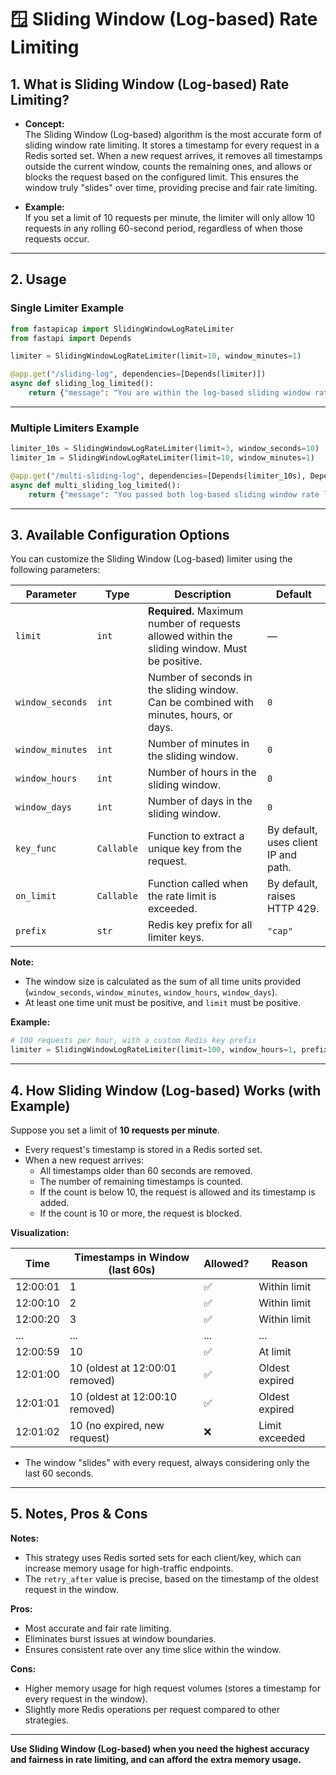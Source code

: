# 🪟 Sliding Window (Log-based) Rate Limiting

## 1. What is Sliding Window (Log-based) Rate Limiting?

- **Concept:**  
  The Sliding Window (Log-based) algorithm is the most accurate form of sliding window rate limiting. It stores a timestamp for every request in a Redis sorted set. When a new request arrives, it removes all timestamps outside the current window, counts the remaining ones, and allows or blocks the request based on the configured limit. This ensures the window truly "slides" over time, providing precise and fair rate limiting.

- **Example:**  
  If you set a limit of 10 requests per minute, the limiter will only allow 10 requests in any rolling 60-second period, regardless of when those requests occur.

---

## 2. Usage

### Single Limiter Example

```python
from fastapicap import SlidingWindowLogRateLimiter
from fastapi import Depends

limiter = SlidingWindowLogRateLimiter(limit=10, window_minutes=1)

@app.get("/sliding-log", dependencies=[Depends(limiter)])
async def sliding_log_limited():
    return {"message": "You are within the log-based sliding window rate limit!"}
```

---

### Multiple Limiters Example

```python
limiter_10s = SlidingWindowLogRateLimiter(limit=3, window_seconds=10)
limiter_1m = SlidingWindowLogRateLimiter(limit=10, window_minutes=1)

@app.get("/multi-sliding-log", dependencies=[Depends(limiter_10s), Depends(limiter_1m)])
async def multi_sliding_log_limited():
    return {"message": "You passed both log-based sliding window rate limits!"}
```

---

## 3. Available Configuration Options

You can customize the Sliding Window (Log-based) limiter using the following parameters:

| Parameter         | Type      | Description                                                                                 | Default      |
|-------------------|-----------|---------------------------------------------------------------------------------------------|--------------|
| `limit`           | `int`     | **Required.** Maximum number of requests allowed within the sliding window. Must be positive.| —            |
| `window_seconds`  | `int`     | Number of seconds in the sliding window. Can be combined with minutes, hours, or days.      | `0`          |
| `window_minutes`  | `int`     | Number of minutes in the sliding window.                                                    | `0`          |
| `window_hours`    | `int`     | Number of hours in the sliding window.                                                      | `0`          |
| `window_days`     | `int`     | Number of days in the sliding window.                                                       | `0`          |
| `key_func`        | `Callable`| Function to extract a unique key from the request.                                          | By default, uses client IP and path. |
| `on_limit`        | `Callable`| Function called when the rate limit is exceeded.                                            | By default, raises HTTP 429.         |
| `prefix`          | `str`     | Redis key prefix for all limiter keys.                                                      | `"cap"`      |

**Note:**  
- The window size is calculated as the sum of all time units provided (`window_seconds`, `window_minutes`, `window_hours`, `window_days`).
- At least one time unit must be positive, and `limit` must be positive.

**Example:**
```python
# 100 requests per hour, with a custom Redis key prefix
limiter = SlidingWindowLogRateLimiter(limit=100, window_hours=1, prefix="myapi")
```

---

## 4. How Sliding Window (Log-based) Works (with Example)

Suppose you set a limit of **10 requests per minute**.

- Every request's timestamp is stored in a Redis sorted set.
- When a new request arrives:
  - All timestamps older than 60 seconds are removed.
  - The number of remaining timestamps is counted.
  - If the count is below 10, the request is allowed and its timestamp is added.
  - If the count is 10 or more, the request is blocked.

**Visualization:**

| Time         | Timestamps in Window (last 60s) | Allowed? | Reason                |
|--------------|----------------------------------|----------|-----------------------|
| 12:00:01     | 1                                | ✅       | Within limit          |
| 12:00:10     | 2                                | ✅       | Within limit          |
| 12:00:20     | 3                                | ✅       | Within limit          |
| ...          | ...                              | ...      | ...                   |
| 12:00:59     | 10                               | ✅       | At limit              |
| 12:01:00     | 10 (oldest at 12:00:01 removed)  | ✅       | Oldest expired        |
| 12:01:01     | 10 (oldest at 12:00:10 removed)  | ✅       | Oldest expired        |
| 12:01:02     | 10 (no expired, new request)     | ❌       | Limit exceeded        |

- The window "slides" with every request, always considering only the last 60 seconds.

---

## 5. Notes, Pros & Cons

**Notes:**

- This strategy uses Redis sorted sets for each client/key, which can increase memory usage for high-traffic endpoints.
- The `retry_after` value is precise, based on the timestamp of the oldest request in the window.

**Pros:**

- Most accurate and fair rate limiting.
- Eliminates burst issues at window boundaries.
- Ensures consistent rate over any time slice within the window.

**Cons:**

- Higher memory usage for high request volumes (stores a timestamp for every request in the window).
- Slightly more Redis operations per request compared to other strategies.

---

**Use Sliding Window (Log-based) when you need the highest accuracy and fairness in rate limiting, and can afford the extra memory usage.**